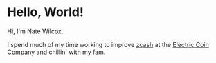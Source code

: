 # Hello, World!

Hi, I'm Nate Wilcox.

I spend much of my time working to improve [zcash](https://z.cash) at the [Electric Coin Company](https://electriccoin.co) and chillin' with my fam.
